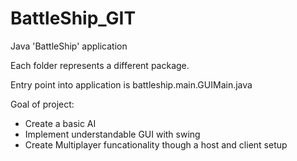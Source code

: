 BattleShip_GIT
==============

Java 'BattleShip' application

Each folder represents a different package.

Entry point into application is battleship.main.GUIMain.java

Goal of project: 
 - Create a basic AI
 - Implement understandable GUI with swing
 - Create Multiplayer funcationality though a host and client setup

